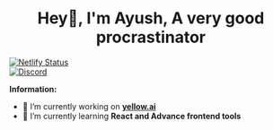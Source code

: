 <h1 align="center">Hey👋, I'm Ayush, A very good procrastinator</h1>



[![Netlify Status](https://api.netlify.com/api/v1/badges/e1150bc9-fabe-471d-bf89-c197754c42b8/deploy-status)](https://app.netlify.com/sites/ayushedith/deploys)<br>
<a href="https://discord.com/users/581525444424368131">
<img src="https://discord.c99.nl/widget/theme-3/581525444424368131.png" alt="Discord"/>
</a>



 **Information:**

- 🔭 I’m currently working on  **[yellow.ai](https://yellow.ai/)**
- 🌱 I’m currently learning  **React and Advance frontend tools**



